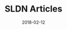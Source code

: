 ---
title: "SLDN Articles"
description: "A collection of posts detailing ways to use the SoftLayer API"
date: "2018-02-12"
tags:
    - "article"
aliases:
    - /articles/
---